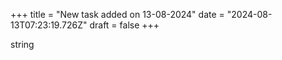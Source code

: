 +++
title = "New task added on 13-08-2024"
date = "2024-08-13T07:23:19.726Z"
draft = false
+++

  string
        